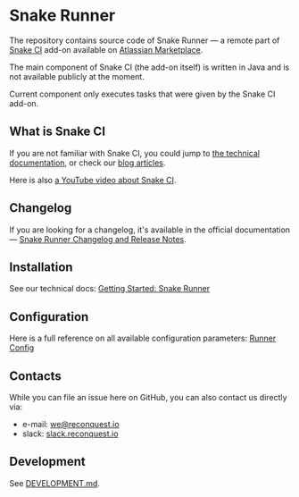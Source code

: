 # Snake Runner

The repository contains source code of Snake Runner — a remote part of
[Snake CI](https://snake-ci.com/) add-on available on [Atlassian
Marketplace](https://marketplace.atlassian.com/apps/1222085/self-hosted-ci-cd-snake-ci).

The main component of Snake CI (the add-on itself) is written in Java and is not available publicly at
the moment.

Current component only executes tasks that were given by the Snake CI add-on.

## What is Snake CI

If you are not familiar with Snake CI, you could jump to [the technical
documentation](https://snake-ci.com/docs/), or check our [blog articles](https://snake-ci.com/blog/).

Here is also [a YouTube video about Snake CI](https://www.youtube.com/watch?v=ORxXNW0yRo8).

## Changelog

If you are looking for a changelog, it's available in the official documentation — [Snake Runner
Changelog and Release Notes](https://snake-ci.com/docs/changelog/runner/).

## Installation

See our technical docs: [Getting Started: Snake Runner](https://snake-ci.com/docs/getting_started/setup-runner/)

## Configuration

Here is a full reference on all available configuration parameters: [Runner Config](https://snake-ci.com/docs/reference/snake-runner-config/)

## Contacts

While you can file an issue here on GitHub, you can also contact us directly
via:
* e-mail: [we@reconquest.io](mailto:we@reconquest.io)
* slack: [slack.reconquest.io](https://slack.reconquest.io/)

## Development

See [DEVELOPMENT.md](DEVELOPMENT.md).
